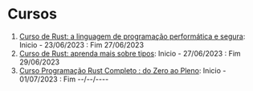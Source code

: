 # Cursos

1. [Curso de Rust: a linguagem de programação performática e segura](https://cursos.alura.com.br/course/rust-linguagem-programacao-performatica-segura): Inicio - 23/06/2023 : Fim 27/06/2023
2. [Curso de Rust: aprenda mais sobre tipos](https://cursos.alura.com.br/course/rust-aprenda-sobre-tipos): Inicio - 27/06/2023 : Fim 29/06/2023
3. [Curso Programação Rust Completo : do Zero ao Pleno](https://www.udemy.com/course/curso-programacao-rust-completo-do-zero-ao-pleno): Inicio - 01/07/2023 : Fim --/--/----
